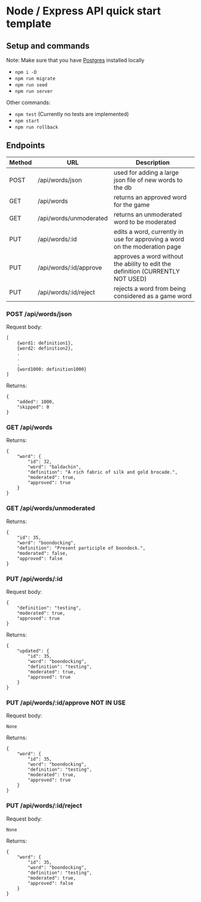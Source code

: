 # Node / Express API quick start template

## Setup and commands
Note: Make sure that you have [Postgres](https://www.postgresql.org/download/) installed locally
- `npm i -D`
- `npm run migrate`
- `npm run seed`
- `npm run server`

Other commands:
- `npm test` (Currently no tests are implemented)
- `npm start`
- `npm run rollback`

## **Endpoints**

| Method | URL | Description |
|--------|-----|-------------|
| POST | /api/words/json | used for adding a large json file of new words to the db |
| GET | /api/words | returns an approved word for the game |
| GET | /api/words/unmoderated | returns an unmoderated word to be moderated |
| PUT | /api/words/:id | edits a word, currently in use for approving a word on the moderation page |
| PUT | /api/words/:id/approve | approves a word without the ability to edit the definition (CURRENTLY NOT USED) |
| PUT | /api/words/:id/reject | rejects a word from being considered as a game word |

### POST /api/words/json
Request body:
```
[
    {word1: definition1},
    {word2: definition2},
    .
    .
    .
    {word1000: definition1000}
]
```
Returns:
```
{
    "added": 1000,
    "skipped": 0
}
```

### GET /api/words
Returns:
```
{
    "word": {
        "id": 32,
        "word": "baldachin",
        "definition": "A rich fabric of silk and gold brocade.",
        "moderated": true,
        "approved": true
    }
}
```

### GET /api/words/unmoderated
Returns:
```
{
    "id": 35,
    "word": "boondocking",
    "definition": "Present participle of boondock.",
    "moderated": false,
    "approved": false
}
```

### PUT /api/words/:id
Request body:
```
{
    "definition": "testing",
    "moderated": true,
    "approved": true
}
```
Returns:
```
{
    "updated": {
        "id": 35,
        "word": "boondocking",
        "definition": "testing",
        "moderated": true,
        "approved": true
    }
}
```

### PUT /api/words/:id/approve NOT IN USE
Request body:
```
None
```
Returns:
```
{
    "word": {
        "id": 35,
        "word": "boondocking",
        "definition": "testing",
        "moderated": true,
        "approved": true
    }
}
```

### PUT /api/words/:id/reject
Request body:
```
None
```
Returns:
```
{
    "word": {
        "id": 35,
        "word": "boondocking",
        "definition": "testing",
        "moderated": true,
        "approved": false
    }
}
```
